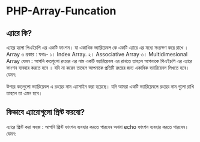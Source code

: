 # PHP-Array-Funcation


এ্যারে কি?
------------
এ্যারে হলো পিএইচপি এর একটি ফাংশন। যা একাধিক ভ্যারিয়েবল কে একটি এ্যারে এর মধ্যে সংরক্ষণ করে রাখে । 
Array ৩ প্রকার : যথাঃ-
১। Index Array.
২। Associative Array
৩। Multidimesional Array
যেমন : আপনি কতগুলো রংয়ের এর নাম একটি ভ্যারিয়েবল এর রাখতে তাহলে আপনাকে পিএইচপি এর এ্যারে ফাংশন ব্যবহার করতে হবে । যদি না করেন তাহেল আপনাকে প্রতিটি রংয়ের জন্য একাধিক ভ্যারিয়েবল লিখতে হবে। 
যেমন:
<?php
$color1 = "Red";
$color2 = "Green";
$color3 = "Blue";
?>
উপরে কতগুলো ভ্যারিয়েবল এ রংয়ের নাম এ্যাসাইন করা হয়েছে। যদি আমরা একটি ভ্যারিয়েবলে রংয়ের নাম গুলো রাখি তাহলে তা এমন হবে।
<?php
$colors = array("Red", "Green", "Blue"); 
?>
কিভাবে এ্যারোগুলো প্রিন্ট করবো?
-----------------------------------
এ্যারে প্রিন্ট করা সহজ : আপনি প্রিন্ট ফাংশন ব্যবহার করতে পারবেন অথবা echo ফাংশন ব্যবহার করতে পারবেন।
যেমন:
<?php 
$colours = array('Read','Green','Blue','Cyan','Magentea' );
print_r($colours);
?>
